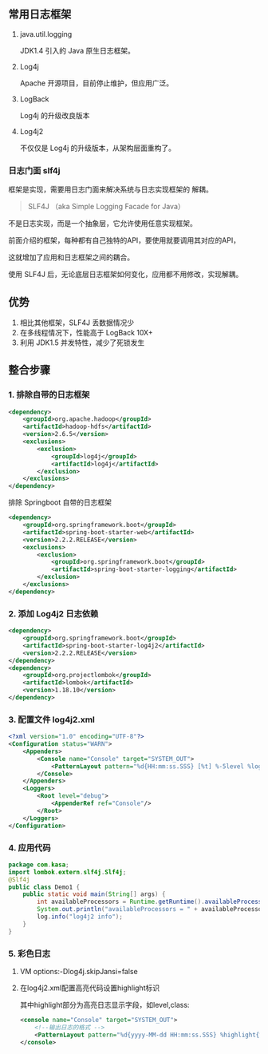 ## 常用日志框架

1. java.util.logging

   JDK1.4 引入的 Java 原生日志框架。

2. Log4j

   Apache 开源项目，目前停止维护，但应用广泛。

3. LogBack

   Log4j 的升级改良版本

4. Log4j2

   不仅仅是 Log4j 的升级版本，从架构层面重构了。

###  日志门面 slf4j

框架是实现，需要用日志门面来解决系统与日志实现框架的 解耦。

>  SLF4J （aka Simple Logging Facade for Java）

不是日志实现，而是一个抽象层，它允许使用任意实现框架。

前面介绍的框架，每种都有自己独特的API，要使用就要调用其对应的API，

这就增加了应用和日志框架之间的耦合。

使用 SLF4J 后，无论底层日志框架如何变化，应用都不用修改，实现解耦。

##  优势

1. 相比其他框架，SLF4J 丢数据情况少
2. 在多线程情况下，性能高于 LogBack 10X+
3. 利用 JDK1.5 并发特性，减少了死锁发生

##  整合步骤

###  1. 排除自带的日志框架

```xml
<dependency>
    <groupId>org.apache.hadoop</groupId>
    <artifactId>hadoop-hdfs</artifactId>
    <version>2.6.5</version>
    <exclusions>
        <exclusion>
            <groupId>log4j</groupId>
            <artifactId>log4j</artifactId>
        </exclusion>
    </exclusions>
</dependency>
```

排除 Springboot 自带的日志框架

```xml
<dependency>
    <groupId>org.springframework.boot</groupId>
    <artifactId>spring-boot-starter-web</artifactId>
    <version>2.2.2.RELEASE</version>
    <exclusions>
        <exclusion>
            <groupId>org.springframework.boot</groupId>
            <artifactId>spring-boot-starter-logging</artifactId>
        </exclusion>
    </exclusions>
</dependency>
```



###  2. 添加 Log4j2 日志依赖

```xml
<dependency>
    <groupId>org.springframework.boot</groupId>
    <artifactId>spring-boot-starter-log4j2</artifactId>
    <version>2.2.2.RELEASE</version>
</dependency>
<dependency>
    <groupId>org.projectlombok</groupId>
    <artifactId>lombok</artifactId>
    <version>1.18.10</version>
</dependency>
```

###  3. 配置文件  log4j2.xml

```xml
<?xml version="1.0" encoding="UTF-8"?>
<Configuration status="WARN">
    <Appenders>
        <Console name="Console" target="SYSTEM_OUT">
            <PatternLayout pattern="%d{HH:mm:ss.SSS} [%t] %-5level %logger{36} - %msg%n"/>
        </Console>
    </Appenders>
    <Loggers>
        <Root level="debug">
            <AppenderRef ref="Console"/>
        </Root>
    </Loggers>
</Configuration>
```

###  4. 应用代码

```java
package com.kasa;
import lombok.extern.slf4j.Slf4j;
@Slf4j
public class Demo1 {
    public static void main(String[] args) {
        int availableProcessors = Runtime.getRuntime().availableProcessors();
        System.out.println("availableProcessors = " + availableProcessors);
        log.info("log4j2 info");
    }
}
```

###  5. 彩色日志

1. VM options:-Dlog4j.skipJansi=false

2. 在log4j2.xml配置高亮代码设置highlight标识

   其中highlight部分为高亮日志显示字段，如level,class:

   ```xml
   <console name="Console" target="SYSTEM_OUT">
       <!--输出日志的格式 -->
       <PatternLayout pattern="%d{yyyy-MM-dd HH:mm:ss.SSS} %highlight{%-5level} [%t] %highlight{%c{1.}.%M(%L)}: %msg%n" />
   </console>
   ```

   





